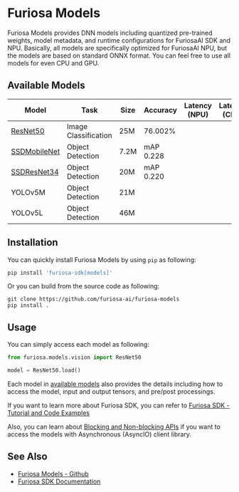 Furiosa Models
======================
Furiosa Models provides DNN models including quantized pre-trained weights, model metadata, and 
runtime configurations for FuriosaAI SDK and NPU. Basically, all models are specifically optimized for FuriosaAI NPU, 
but the models are based on standard ONNX format. You can feel free to use all models for even CPU and GPU.

## <a name="AvailableModels"></a>Available Models

| Model                                        | Task                 | Size | Accuracy | Latency (NPU) | Latency (CPU) |
|----------------------------------------------|----------------------|------|----------|---------------|---------------|
| [ResNet50](docs/models/resnet50_v1.5.md)     | Image Classification | 25M  | 76.002%  |               |               |
| [SSDMobileNet](docs/models/ssd_mobilenet.md) | Object Detection     | 7.2M | mAP 0.228|               |               |
| [SSDResNet34](docs/models/ssd_resnet34.md)   | Object Detection     | 20M  | mAP 0.220|               |               |
| YOLOv5M                                      | Object Detection     | 21M  |          |               |               |
| YOLOv5L                                      | Object Detection     | 46M  |          |               |               |

## Installation
You can quickly install Furiosa Models by using `pip` as following:
```sh
pip install 'furiosa-sdk[models]'
```

Or you can build from the source code as following:

```
git clone https://github.com/furiosa-ai/furiosa-models
pip install .
```

## Usage
You can simply access each model as following:
```python
from furiosa.models.vision import ResNet50

model = ResNet50.load()
```

Each model in [available models](#AvailableModels) also provides the details 
including how to access the model, input and output tensors, and pre/post processings.

If you want to learn more about Furiosa SDK, you can refer to 
[Furiosa SDK - Tutorial and Code Examples](https://furiosa-ai.github.io/docs/latest/en/software/tutorials.html)

Also, you can learn about [Blocking and Non-blocking APIs](blocking_and_nonblocking_api.md) 
if you want to access the models with Asynchronous (AsyncIO) client library.

## See Also
* [Furiosa Models - Github](https://github.com/furiosa-ai/furiosa-models)
* [Furiosa SDK Documentation](https://furiosa-ai.github.io/docs/latest/en/)
